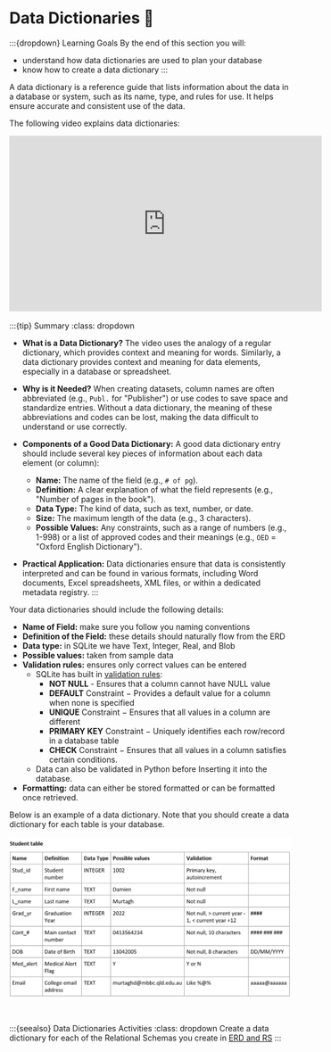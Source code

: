 # Data Dictionaries 📝

:::{dropdown} Learning Goals
By the end of this section you will:
- understand how data dictionaries are used to plan your database
- know how to create a data dictionary
:::

A data dictionary is a reference guide that lists information about the data in a database or system, such as its name, type, and rules for use. It helps ensure accurate and consistent use of the data.

The following video explains data dictionaries:

<iframe width="560" height="315" src="https://www.youtube-nocookie.com/embed/aOVN0v-HWcQ" title="YouTube video player" frameborder="0" allow="accelerometer; autoplay; clipboard-write; encrypted-media; gyroscope; picture-in-picture; web-share" allowfullscreen></iframe>

:::{tip} Summary
:class: dropdown
- **What is a Data Dictionary?** The video uses the analogy of a regular dictionary, which provides context and meaning for words. Similarly, a data dictionary provides context and meaning for data elements, especially in a database or spreadsheet.

- **Why is it Needed?** When creating datasets, column names are often abbreviated (e.g., `Publ.` for "Publisher") or use codes to save space and standardize entries. Without a data dictionary, the meaning of these abbreviations and codes can be lost, making the data difficult to understand or use correctly.

- **Components of a Good Data Dictionary:** A good data dictionary entry should include several key pieces of information about each data element (or column):
    - **Name:** The name of the field (e.g., `# of pg`).
    - **Definition:** A clear explanation of what the field represents (e.g., "Number of pages in the book").
    - **Data Type:** The kind of data, such as text, number, or date.
    - **Size:** The maximum length of the data (e.g., 3 characters).
    - **Possible Values:** Any constraints, such as a range of numbers (e.g., 1-998) or a list of approved codes and their meanings (e.g., `OED` = "Oxford English Dictionary").

- **Practical Application:** Data dictionaries ensure that data is consistently interpreted and can be found in various formats, including Word documents, Excel spreadsheets, XML files, or within a dedicated metadata registry.
:::

Your data dictionaries should include the following details:

- **Name of Field:** make sure you follow you naming conventions
- **Definition of the Field:** these details should naturally flow from the ERD
- **Data type:** in SQLite we have Text, Integer, Real, and Blob
- **Possible values:** taken from sample data
- **Validation rules:** ensures only correct values can be entered
  - SQLite has built in [validation rules](https://www.tutorialspoint.com/sqlite/sqlite_constraints.htm): 
    - **NOT NULL** - Ensures that a column cannot have NULL value
    - **DEFAULT** Constraint − Provides a default value for a column when none is specified
    - **UNIQUE** Constraint − Ensures that all values in a column are different
    - **PRIMARY KEY** Constraint − Uniquely identifies each row/record in a database table
    - **CHECK** Constraint − Ensures that all values in a column satisfies certain conditions.
  - Data can also be validated in Python before Inserting it into the database.
- **Formatting:** data can either be stored formatted or can be formatted once retrieved.

Below is an example of a data dictionary. Note that you should create a data dictionary for each table is your database.

![Example data dictionary](./assets/12/data_dictionary_example.png)<p>&nbsp;</p>

:::{seealso} Data Dictionaries Activities
:class: dropdown
Create a data dictionary for each of the Relational Schemas you create in [ERD and RS](11_erd_rs.md)
:::

